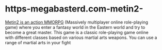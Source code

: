 # https-megabasterd.com-metin2-
[Metin2 is an action MMORPG](https://megabasterd.com/metin2/) (Massively multiplayer online role-playing game) where you enter a fantasy world in the Eastern world and try to become a great master. This game is a classic role-playing game online with different classes based on various martial arts weapons. You can use a range of martial arts in your fight 
